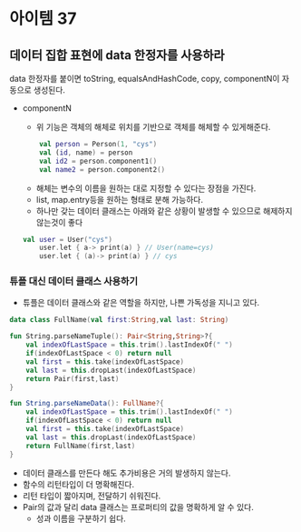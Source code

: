 # 아이템 37

## 데이터 집합 표현에 data 한정자를 사용하라

data 한정자를 붙이면 toString, equalsAndHashCode, copy, componentN이 자동으로 생성된다.

- componentN
    - 위 기능은 객체의 해체로 위치를 기반으로 객체를 해체할 수 있게해준다.
    
    ```kotlin
        val person = Person(1, "cys")
        val (id, name) = person
        val id2 = person.component1()
        val name2 = person.component2()
    ```
    
    - 해체는 변수의 이름을 원하는 대로 지정할 수 있다는 장점을 가진다.
    - list, map.entry등을 원하는 형태로 분해 가능하다.
    - 하나만 갖는 데이터 클래스는 아래와 같은 상황이 발생할 수 있으므로 해제하지 않는것이 좋다
    
    ```kotlin
    val user = User("cys")
        user.let { a-> print(a) } // User(name=cys)
        user.let { (a)-> print(a) } // cys
    ```
    

### 튜플 대신 데이터 클래스 사용하기

- 튜플은 데이터 클래스와 같은 역할을 하지만, 나쁜 가독성을 지니고 있다.

```kotlin
data class FullName(val first:String,val last: String)

fun String.parseNameTuple(): Pair<String,String>?{
    val indexOfLastSpace = this.trim().lastIndexOf(" ")
    if(indexOfLastSpace < 0) return null
    val first = this.take(indexOfLastSpace)
    val last = this.dropLast(indexOfLastSpace)
    return Pair(first,last)
}

fun String.parseNameData(): FullName?{
    val indexOfLastSpace = this.trim().lastIndexOf(" ")
    if(indexOfLastSpace < 0) return null
    val first = this.take(indexOfLastSpace)
    val last = this.dropLast(indexOfLastSpace)
    return FullName(first,last)
}
```

- 데이터 클래스를 만든다 해도 추가비용은 거의 발생하지 않는다.
- 함수의 리턴타입이 더 명확해진다.
- 리턴 타입이 짧아지며, 전달하기 쉬워진다.
- Pair의 값과 달리 data 클래스는 프로퍼티의 값을 명확하게 알 수 있다.
    - 성과 이름을 구분하기 쉽다.